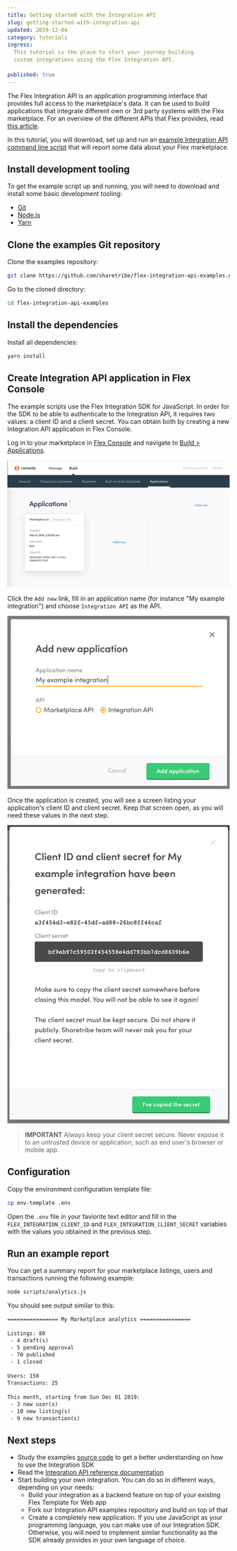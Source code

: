 ```yaml
---
title: Getting started with the Integration API
slug: getting-started-with-integration-api
updated: 2019-12-04
category: tutorials
ingress:
  This tutorial is the place to start your journey building
  custom integrations using the Flex Integration API.

published: true
---
```


The Flex Integration API is an application programming interface that provides
full access to the marketplace's data. It can be used to build applications that
integrate different own or 3rd party systems with the Flex marketplace. For an
overview of the different APIs that Flex provides, read [this
article](/background/marketplace-api-integration-api/).

In this tutorial, you will download, set up and run an [example Integration API
command line
script](https://github.com/sharetribe/flex-integration-api-examples) that will
report some data about your Flex marketplace.

## Install development tooling

To get the example script up and running, you will need to download and install
some basic development tooling:

- [Git](https://git-scm.com/downloads)
- [Node.js](https://nodejs.org/)
- [Yarn](https://yarnpkg.com/docs/install)

## Clone the examples Git repository

Clone the examples repository:

```bash
git clone https://github.com/sharetribe/flex-integration-api-examples.git
```

Go to the cloned directory:

```bash
cd flex-integration-api-examples
```

## Install the dependencies

Install all dependencies:

```bash
yarn install
```

## Create Integration API application in Flex Console

The example scripts use the Flex Integration SDK for JavaScript. In order for
the SDK to be able to authenticate to the Integration API, it requires two
values: a client ID and a client secret. You can obtain both by creating a new
Integration API application in Flex Console.

Log in to your marketplace in [Flex
Console](https://flex-console.sharetribe.com/) and navigate to [Build >
Applications](https://flex-console.sharetribe.com/applications).

![Applications in Flex Console](./apps.png)

Click the `Add new` link, fill in an application name (for instance "My example
integration") and choose `Integration API` as the API.

![Create a new application](./create-app.png)

Once the application is created, you will see a screen listing your
application's client ID and client secret. Keep that screen open, as you will
need these values in the next step.

![Example application client ID and client secret details screen](./app-data.png)

> **IMPORTANT** Always keep your client secret secure. Never expose it to an
> untrusted device or application, such as end user's browser or mobile app.

## Configuration

Copy the environment configuration template file:

```bash
cp env-template .env
```

Open the `.env` file in your faviorite text editor and fill in the
`FLEX_INTEGRATION_CLIENT_ID` and `FLEX_INTEGRATION_CLIENT_SECRET` variables with
the values you obtained in the previous step.

## Run an example report

You can get a summary report for your marketplace listings, users and
transactions running the following example:

```bash
node scripts/analytics.js
```

You should see output similar to this:

```
================ My Marketplace analytics ================

Listings: 80
 - 4 draft(s)
 - 5 pending approval
 - 70 published
 - 1 closed

Users: 150
Transactions: 25

This month, starting from Sun Dec 01 2019:
 - 3 new user(s)
 - 10 new listing(s)
 - 9 new transaction(s)
```

## Next steps

* Study the examples [source
  code](https://github.com/sharetribe/flex-integration-api-examples) to get a
  better understanding on how to use the Integration SDK
* Read the [Integration API reference
  documentation](https://www.sharetribe.com/api-reference/)
* Start building your own integration. You can do so in different ways,
  depending on your needs:
    * Build your integration as a backend feature on top of your existing Flex
      Template for Web app
    * Fork our Integration API examples repository and build on top of that
    * Create a completely new application. If you use JavaScript as your
      programming language, you can make use of our Integration SDK. Otherwise,
      you will need to implement similar functionality as the SDK already
      provides in your own language of choice.
